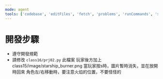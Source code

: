 ```yaml
---
mode: agent
tools: ['codebase', 'editFiles', 'fetch', 'problems', 'runCommands', 'search', 'searchResults', 'terminalLastCommand', 'terminalSelection', 'usages']
---
```


# 開發步驟

- 遵守開發規範
- 請修改 `class16/prj02.py` 此檔案
玩家後方加上class15/image/starship_burner.png
當玩家按s時，圖片暫時消失，並在放開時回來
角色左/右移動時，要注意火焰的位置，不要怪怪的